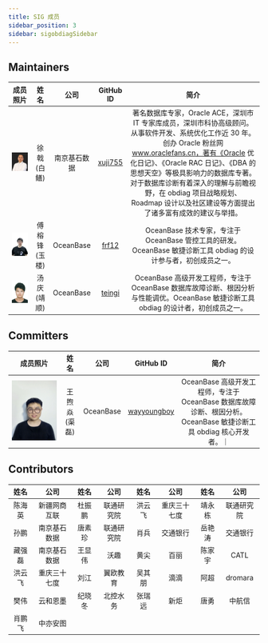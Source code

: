 ```yaml
---
title: SIG 成员
sidebar_position: 3
sidebar: sigobdiagSidebar
---
```

## Maintainers

<div class="team-members-table">

| 成员照片 | 姓名 | 公司 | GitHub ID |简介|
|:----:|:----:|:---------:|:----:|:----:|
|![徐戟(白鳝)](./images/member/baishan.webp "徐戟(白鳝)") | <span class="name-column">徐戟(白鳝)</span> | <span class="company-column">南京基石数据</span> | <span class="github-id-column"><a href="https://github.com/xuji755" target="_blank">xuji755</a></span> |著名数据库专家，Oracle ACE，深圳市 IT 专家库成员，深圳市科协高级顾问。从事软件开发、系统优化工作近 30 年。创办 Oracle 粉丝网 www.oraclefans.cn，著有《Oracle 优化日记》、《Oracle RAC 日记》、《DBA 的思想天空》等极具影响力的数据库专著。对于数据库诊断有着深入的理解与前瞻视野，在 obdiag 项目战略规划、Roadmap 设计以及社区建设等方面提出了诸多富有成效的建议与举措。|
|![傅榕锋(玉楼)](./images/member/yulou.webp "傅榕锋(玉楼)") | <span class="name-column">傅榕锋(玉楼)</span> | <span class="company-column">OceanBase</span> | <span class="github-id-column"><a href="https://github.com/frf12" target="_blank">frf12</a></span> |OceanBase 技术专家，专注于 OceanBase 管控工具的研发。OceanBase 敏捷诊断工具 obdiag 的设计参与者，初创成员之一。|
|![汤庆(靖顺)](./images/member/jingshun.png "汤庆(靖顺)") | <span class="name-column">汤庆(靖顺)</span> | <span class="company-column">OceanBase</span> | <span class="github-id-column"><a href="https://github.com/teingi" target="_blank">teingi</a></span> |OceanBase 高级开发工程师，专注于 OceanBase 数据库故障诊断、根因分析与性能调优。OceanBase 敏捷诊断工具 obdiag 的设计者，初创成员之一。|

</div>

## Committers
<div class="team-members-table">

| 成员照片 | 姓名 | 公司 | GitHub ID |简介|
|:----:|:----:|:---------:|:----:|:----:|
|![王煦焱(渠磊)](./images/member/qulei.webp "王煦焱(渠磊)") | <span class="name-column">王煦焱(渠磊)</span> | <span class="company-column">OceanBase</span> | <span class="github-id-column"><a href="https://github.com/wayyoungboy" target="_blank">wayyoungboy</a></span> |OceanBase 高级开发工程师，专注于 OceanBase 数据库故障诊断、根因分析。OceanBase 敏捷诊断工具 obdiag 核心开发者。｜

</div>

## Contributors

<div class="team-members-table">

| 姓名 | 公司 | 姓名 | 公司 | 姓名 | 公司 | 姓名 | 公司 | 
|:----:|:---------:|:----:|:---------:|:----:|:---------:|:----:|:---------:|
| <span class="name-column">陈海英</span> | <span class="company-column">新疆网商互联</span> | <span class="name-column">杜振鹏 </span> | <span class="company-column">联通研究院</span> | <span class="name-column">洪云飞</span> | <span class="company-column">重庆三十七度</span> | <span class="name-column">靖永栋</span> | <span class="company-column">联通研究院</span> | <span class="name-column">邱永刚</span> | <span class="company-column">联通研究院</span> | 
|<span class="name-column">孙鹏</span> | <span class="company-column">南京基石数据</span> | <span class="name-column">唐素珍</span> | <span class="company-column">联通研究院</span> | <span class="name-column">肖兵</span> | <span class="company-column">交通银行</span> |<span class="name-column">岳艳涛</span> | <span class="company-column">交通银行</span> | 
|<span class="name-column">藏强磊</span> | <span class="company-column">南京基石数据</span> |<span class="name-column">王显伟</span> | <span class="company-column">沃趣</span> |<span class="name-column">黄尖</span> | <span class="company-column">百丽</span> |<span class="name-column">陈家宇</span> | <span class="company-column">CATL</span> |
|<span class="name-column">洪云飞</span> | <span class="company-column">重庆三十七度</span> |<span class="name-column">刘江</span> | <span class="company-column">翼欧教育</span> |<span class="name-column">吴其朋</span> | <span class="company-column">滴滴</span> |<span class="name-column">阿超</span> | <span class="company-column">dromara</span> |
|<span class="name-column">樊伟</span> | <span class="company-column">云和恩墨</span> |<span class="name-column">纪晓冬</span> | <span class="company-column">北控水务</span> |<span class="name-column">张瑞远</span> | <span class="company-column">新炬</span> |<span class="name-column">唐勇</span> | <span class="company-column">中航信</span> |
|<span class="name-column">肖鹏飞</span> | <span class="company-column">中亦安图</span> |
</div>
